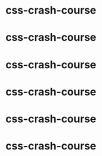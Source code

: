 # css-crash-course
# css-crash-course
# css-crash-course
# css-crash-course
# css-crash-course
# css-crash-course
